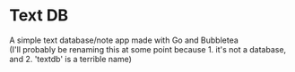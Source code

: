 # Text DB
A simple text database/note app made with Go and Bubbletea<br>
(I'll probably be renaming this at some point because 1. it's not a database, and 2. 'textdb' is a terrible name)